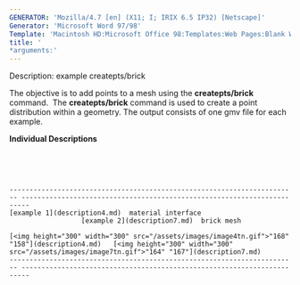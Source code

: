 ```yaml
---
GENERATOR: 'Mozilla/4.7 [en] (X11; I; IRIX 6.5 IP32) [Netscape]'
Generator: 'Microsoft Word 97/98'
Template: 'Macintosh HD:Microsoft Office 98:Templates:Web Pages:Blank Web Page'
title: '
*arguments:'
---
```


 Description: example createpts/brick

  The objective is to add points to a mesh using the
  **createpts/brick** command.  The **createpts/brick** command is
  used to create a point distribution within a geometry. The output
  consists of one gmv file for each example.
 
  **Individual Descriptions**

   

   
 
    ------------------------------------------------------------------------ ------------------------------------------------------------------------
    [example 1](description4.md)  material interface
                      [example 2](description7.md)  brick mesh

    [<img height="300" width="300" src="/assets/images/image4tn.gif">"168" "158"](description4.md)   [<img height="300" width="300" src="/assets/images/image7tn.gif">"164" "167"](description7.md)
    ------------------------------------------------------------------------ ------------------------------------------------------------------------
 

